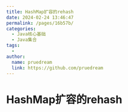 ```yaml
---
title: HashMap扩容的rehash
date: 2024-02-24 13:46:47
permalink: /pages/16b57b/
categories:
  - Java核心基础
  - Java集合
tags:
  - 
author: 
  name: pruedream
  link: https://github.com/pruedream
---
```

# HashMap扩容的rehash

